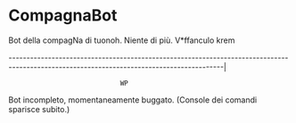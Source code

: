# CompagnaBot
Bot della compagNa di tuonoh. Niente di più. V*ffanculo krem

------------------------------------------------------------------------------------------------------------------------------------------|
  
                                WP  

Bot incompleto, momentaneamente buggato. (Console dei comandi sparisce subito.)
